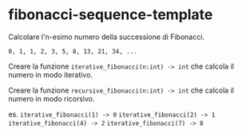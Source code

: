 # fibonacci-sequence-template

Calcolare l'n-esimo numero della successione di Fibonacci.

```0, 1, 1, 2, 3, 5, 8, 13, 21, 34, ...```

Creare la funzione ```iterative_fibonacci(n:int) -> int``` che calcola il numero in modo iterativo.

Creare la funzione ```recursive_fibonacci(n:int) -> int``` che calcola il numero in modo ricorsivo.

es. 
```iterative_fibonacci(1) -> 0```
```iterative_fibonacci(2) -> 1```
```iterative_fibonacci(4) -> 2```
```iterative_fibonacci(7) -> 8```
